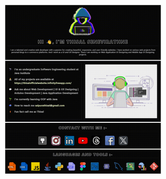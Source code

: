 <img src="./sec1.gif" />
<br />
<img src="./sec2.gif" />
<br />
<img src="./sec3.gif" />
<br />
<img src="./sec4.gif" />
